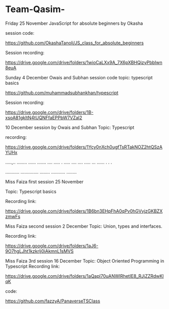 # Team-Qasim- 

Friday 25 November JavaScript for absolute beginners by Okasha

session code:
 
https://github.com/OkashaTanoli/JS_class_for_absolute_beginners

Session recording:

 
 https://drive.google.com/drive/folders/1wioCaLXx9A_7X6pXBHQjzyPbbIwn8euA
 

Sunday 4 December Owais and Subhan session code
topic: typescript basics 


https://github.com/muhammadsubhankhan/typescript

Session recording:

https://drive.google.com/drive/folders/1B-xsoA81gkltN4tUQNFfaEPPbW7VZaI2 


 
 10 December session by Owais and Subhan
 Topic: Typescript 
 
 recording:
 
 https://drive.google.com/drive/folders/1Ycy0nXch0ugfTsRTakNOZ2htQSzAYUHx 
 
 


  .....,..      ........ ......      .......   ....    .....
  . .....  .... .... .....  ...    ......
  .
  .
  .
  
   ........... .............. ........  ........... ........ 
  
  
  
Miss Faiza first session 25 November 

Topic: Typescript basics 

Recording link:

https://drive.google.com/drive/folders/1B6bn3EHpFhA0qPv0hGVvjzGKBZXzmwFs 



Miss Faiza second session 2 December 
Topic: Union, types and  interfaces.

Recording link:

https://drive.google.com/drive/folders/1aJ6-9O7hgLJht1kzkrlj0iAkmnL1sMVS

Miss Faiza 3rd session 16 December 
Topic: Object Oriented Programming in Typescript 
Recording link:

https://drive.google.com/drive/folders/1aQapl70uANWlRhetIE8_RJjZZRdwKlqK

code:

https://github.com/fazzyA/PanaverseTSClass




